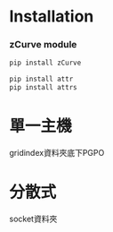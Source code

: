 # Installation
### zCurve module
```bash
pip install zCurve
```
```bash
pip install attr
pip install attrs
```

# 單一主機
gridindex資料夾底下PGPO

# 分散式
socket資料夾
